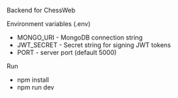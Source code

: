 Backend for ChessWeb

Environment variables (.env)

- MONGO_URI - MongoDB connection string
- JWT_SECRET - Secret string for signing JWT tokens
- PORT - server port (default 5000)

Run

- npm install
- npm run dev
